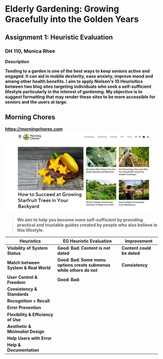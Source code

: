 # Elderly Gardening: Growing Gracefully into the Golden Years
## Assignment 1: Heuristic Evaluation
### DH 110, Monica Rhee

<b> Description <b>

Tending to a garden is one of the best ways to keep seniors active and engaged. It can aid in mobile dexterity, ease anxiety, improve mood and among other health benefits. I aim to apply Nielsen's 10 Heurisitics between two blog sites targeting individuals who seek a self-sufficient lifestyle particularly in the interest of gardening. My objective is to suggest formatting that may render these sites to be more accessible for seniors and the users at large.

## Morning Chores 
https://morningchores.com
<img src="https://github.com/monicakr1/DH110/blob/main/img/mc.jpg">

> We aim to help you become more self-sufficient by providing practical and trustable guides created by people who also believe in this lifestyle.

| Heuristics | EG Heuristic Evaluation | Improvement 
| --- | --- | --- 
| Visibility of System Status |  Good: Bad: Content is not dated | Content could be dated 
| Match between System & Real World | Good: Bad: Some menu options create submenus while others do not | Consistency 
User Control & Freedom | Good: Bad: 
Consistency & Standards |
Recognition > Recall |
Error Prevention |
Flexibility & Efficiency of Use |
Aesthetic & Minimalist Design |
Help Users with Error | 
Help & Documentation | 
